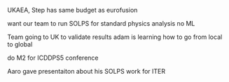 UKAEA, Step has same budget as eurofusion

want our team to run SOLPS for standard physics analysis no ML

Team going to UK to validate results
adam is learning how to go from local to global

do M2 for ICDDPS5 conference

Aaro gave presentaiton about his SOLPS work for ITER 